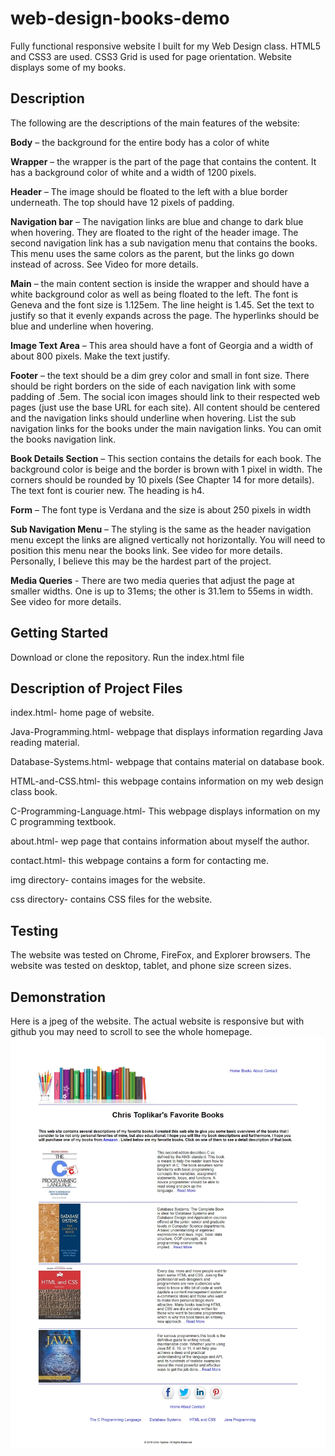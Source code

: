 # web-design-books-demo
Fully functional responsive website I built for my Web Design class.  HTML5 and CSS3 are used.  CSS3 Grid is used for page orientation.  Website displays some of my books.

## Description
The following are the descriptions of the main features of the website:

**Body** – the background for the entire body has a color of white

**Wrapper** – the wrapper is the part of the page that contains the content. It has a background color of white and a width of 1200 pixels. 

**Header** – The image should be floated to the left with a blue border underneath. The top should have 12 pixels of padding.

**Navigation bar** – The navigation links are blue and change to dark blue when hovering. They are floated to the right of the header image. The second navigation link has a sub navigation menu that contains the books. This menu uses the same colors as the parent, but the links go down instead of across. See Video for more details.

**Main** – the main content section is inside the wrapper and should have a white background color as well as being floated to the left. The font is Geneva and the font size is 1.125em. The line height is 1.45. Set the text to justify so that it evenly expands across the page. The hyperlinks should be blue and underline when hovering.

**Image Text Area** – This area should have a font of Georgia and a width of about 800 pixels. Make the text justify.

**Footer** – the text should be a dim grey color and small in font size. There should be right borders on the side of each navigation link with some padding of .5em. The social icon images should link to their respected web pages (just use the base URL for each site). All content should be centered and the navigation links should underline when hovering. List the sub navigation links for the books under the main navigation links. You can omit the books navigation link.

**Book Details Section** – This section contains the details for each book. The background color is beige and the border is brown with 1 pixel in width. The corners should be rounded by 10 pixels (See Chapter 14 for more details). The text font is courier new. The heading is h4.

**Form** – The font type is Verdana and the size is about 250 pixels in width

**Sub Navigation Menu** – The styling is the same as the header navigation menu except the links are aligned vertically not horizontally. You will need to position this menu near the books link. See video for more details. Personally, I believe this may be the hardest part of the project. 

**Media Queries** - There are two media queries that adjust the page at smaller widths. One is up to 31ems; the other is 31.1em to 55ems in width. See video for more details.


## Getting Started
Download or clone the repository. Run the index.html file

## Description of Project Files
index.html- home page of website.

Java-Programming.html- webpage that displays information regarding Java reading material.

Database-Systems.html- webpage that contains material on database book.

HTML-and-CSS.html- this webpage contains information on my web design class book.

C-Programming-Language.html- This webpage displays information on my C programming textbook.

about.html- wep page that contains information about myself the author.

contact.html- this webpage contains a form for contacting me.  

img directory- contains images for the website.

css directory- contains CSS files for the website.



## Testing
The website was tested on Chrome, FireFox, and Explorer browsers.  The website was tested on desktop, tablet, and phone size screen sizes. 

## Demonstration
Here is a jpeg of the website.  The actual website is responsive but with github you may need to scroll to see the whole homepage.
![alt text][logo]

[logo]: https://github.com/ChrisToplikar/web-design-books-demo/blob/master/websitedemo.jpg?raw=true
 "Application Demo"
